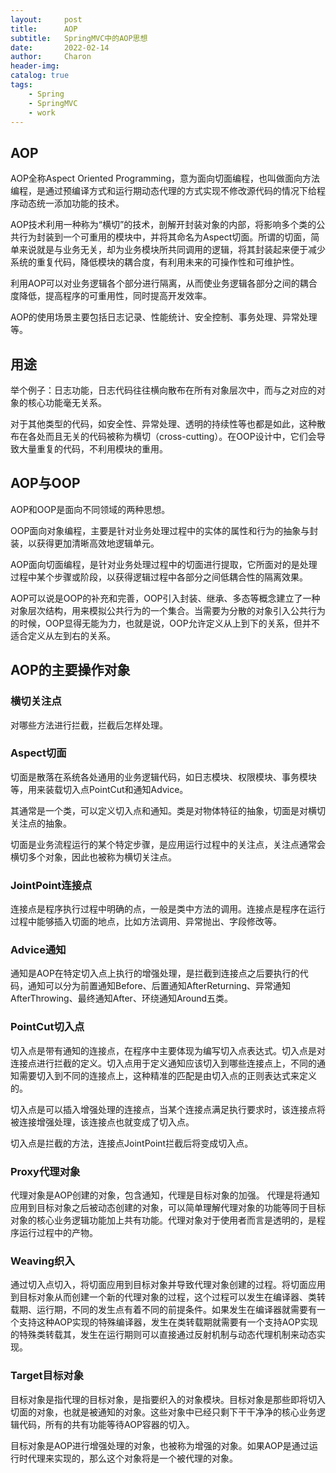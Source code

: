 ```yaml
---
layout:     post
title:      AOP
subtitle:   SpringMVC中的AOP思想
date:       2022-02-14
author:     Charon
header-img: 
catalog: true
tags:
    - Spring
    - SpringMVC
    - work
---
```


## AOP
AOP全称Aspect Oriented Programming，意为面向切面编程，也叫做面向方法编程，是通过预编译方式和运行期动态代理的方式实现不修改源代码的情况下给程序动态统一添加功能的技术。

AOP技术利用一种称为“横切”的技术，剖解开封装对象的内部，将影响多个类的公共行为封装到一个可重用的模块中，并将其命名为Aspect切面。所谓的切面，简单来说就是与业务无关，却为业务模块所共同调用的逻辑，将其封装起来便于减少系统的重复代码，降低模块的耦合度，有利用未来的可操作性和可维护性。

利用AOP可以对业务逻辑各个部分进行隔离，从而使业务逻辑各部分之间的耦合度降低，提高程序的可重用性，同时提高开发效率。

AOP的使用场景主要包括日志记录、性能统计、安全控制、事务处理、异常处理等。

## 用途
举个例子：日志功能，日志代码往往横向散布在所有对象层次中，而与之对应的对象的核心功能毫无关系。

对于其他类型的代码，如安全性、异常处理、透明的持续性等也都是如此，这种散布在各处而且无关的代码被称为横切（cross-cutting）。在OOP设计中，它们会导致大量重复的代码，不利用模块的重用。

## AOP与OOP
AOP和OOP是面向不同领域的两种思想。

OOP面向对象编程，主要是针对业务处理过程中的实体的属性和行为的抽象与封装，以获得更加清晰高效地逻辑单元。

AOP面向切面编程，是针对业务处理过程中的切面进行提取，它所面对的是处理过程中某个步骤或阶段，以获得逻辑过程中各部分之间低耦合性的隔离效果。

AOP可以说是OOP的补充和完善，OOP引入封装、继承、多态等概念建立了一种对象层次结构，用来模拟公共行为的一个集合。当需要为分散的对象引入公共行为的时候，OOP显得无能为力，也就是说，OOP允许定义从上到下的关系，但并不适合定义从左到右的关系。

## AOP的主要操作对象

### 横切关注点
对哪些方法进行拦截，拦截后怎样处理。

### Aspect切面
切面是散落在系统各处通用的业务逻辑代码，如日志模块、权限模块、事务模块等，用来装载切入点PointCut和通知Advice。

其通常是一个类，可以定义切入点和通知。类是对物体特征的抽象，切面是对横切关注点的抽象。

切面是业务流程运行的某个特定步骤，是应用运行过程中的关注点，关注点通常会横切多个对象，因此也被称为横切关注点。

### JointPoint连接点
连接点是程序执行过程中明确的点，一般是类中方法的调用。连接点是程序在运行过程中能够插入切面的地点，比如方法调用、异常抛出、字段修改等。

### Advice通知
通知是AOP在特定切入点上执行的增强处理，是拦截到连接点之后要执行的代码，通知可以分为前置通知Before、后置通知AfterReturning、异常通知AfterThrowing、最终通知After、环绕通知Around五类。

### PointCut切入点
切入点是带有通知的连接点，在程序中主要体现为编写切入点表达式。切入点是对连接点进行拦截的定义。切入点用于定义通知应该切入到哪些连接点上，不同的通知需要切入到不同的连接点上，这种精准的匹配是由切入点的正则表达式来定义的。

切入点是可以插入增强处理的连接点，当某个连接点满足执行要求时，该连接点将被连接增强处理，该连接点也就变成了切入点。

切入点是拦截的方法，连接点JointPoint拦截后将变成切入点。

### Proxy代理对象
代理对象是AOP创建的对象，包含通知，代理是目标对象的加强。 代理是将通知应用到目标对象之后被动态创建的对象，可以简单理解代理对象的功能等同于目标对象的核心业务逻辑功能加上共有功能。代理对象对于使用者而言是透明的，是程序运行过程中的产物。

### Weaving织入
通过切入点切入，将切面应用到目标对象并导致代理对象创建的过程。将切面应用到目标对象从而创建一个新的代理对象的过程，这个过程可以发生在编译器、类转载期、运行期，不同的发生点有着不同的前提条件。如果发生在编译器就需要有一个支持这种AOP实现的特殊编译器，发生在类转载期就需要有一个支持AOP实现的特殊类转载其，发生在运行期则可以直接通过反射机制与动态代理机制来动态实现。

### Target目标对象
目标对象是指代理的目标对象，是指要织入的对象模块。目标对象是那些即将切入切面的对象，也就是被通知的对象。这些对象中已经只剩下干干净净的核心业务逻辑代码，所有的共有功能等待AOP容器的切入。

目标对象是AOP进行增强处理的对象，也被称为增强的对象。如果AOP是通过运行时代理来实现的，那么这个对象将是一个被代理的对象。
